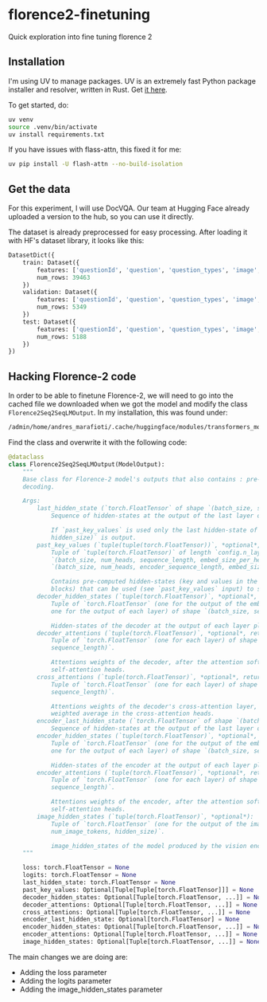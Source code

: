 # florence2-finetuning
Quick exploration into fine tuning florence 2

## Installation

I'm using UV to manage packages. UV is an extremely fast Python package installer and resolver, written in Rust. Get [it here](https://github.com/astral-sh/uv/).

To get started, do:

```bash
uv venv
source .venv/bin/activate
uv install requirements.txt
```

If you have issues with flass-attn, this fixed it for me:

```bash
uv pip install -U flash-attn --no-build-isolation
```

## Get the data

For this experiment, I will use DocVQA. Our team at Hugging Face already uploaded a version to the hub, so you can use it directly.

The dataset is already preprocessed for easy processing. After loading it with HF's dataset library, it looks like this:

```python
DatasetDict({
    train: Dataset({
        features: ['questionId', 'question', 'question_types', 'image', 'docId', 'ucsf_document_id', 'ucsf_document_page_no', 'answers'],
        num_rows: 39463
    })
    validation: Dataset({
        features: ['questionId', 'question', 'question_types', 'image', 'docId', 'ucsf_document_id', 'ucsf_document_page_no', 'answers'],
        num_rows: 5349
    })
    test: Dataset({
        features: ['questionId', 'question', 'question_types', 'image', 'docId', 'ucsf_document_id', 'ucsf_document_page_no', 'answers'],
        num_rows: 5188
    })
})
```

## Hacking Florence-2 code

In order to be able to finetune Florence-2, we will need to go into the cached file we downloaded when we got the model and modify the class `Florence2Seq2SeqLMOutput`. In my installation, this was found under: 

```bash
/admin/home/andres_marafioti/.cache/huggingface/modules/transformers_modules/microsoft/Florence-2-base/a2f0be72f9e50b3183c8c2c28ff481bd837320f5/modeling_florence2.py
```

Find the class and overwrite it with the following code:

```python
@dataclass
class Florence2Seq2SeqLMOutput(ModelOutput):
    """
    Base class for Florence-2 model's outputs that also contains : pre-computed hidden states that can speed up sequential
    decoding.

    Args:
        last_hidden_state (`torch.FloatTensor` of shape `(batch_size, sequence_length, hidden_size)`):
            Sequence of hidden-states at the output of the last layer of the decoder of the model.

            If `past_key_values` is used only the last hidden-state of the sequences of shape `(batch_size, 1,
            hidden_size)` is output.
        past_key_values (`tuple(tuple(torch.FloatTensor))`, *optional*, returned when `use_cache=True` is passed or when `config.use_cache=True`):
            Tuple of `tuple(torch.FloatTensor)` of length `config.n_layers`, with each tuple having 2 tensors of shape
            `(batch_size, num_heads, sequence_length, embed_size_per_head)`) and 2 additional tensors of shape
            `(batch_size, num_heads, encoder_sequence_length, embed_size_per_head)`.

            Contains pre-computed hidden-states (key and values in the self-attention blocks and in the cross-attention
            blocks) that can be used (see `past_key_values` input) to speed up sequential decoding.
        decoder_hidden_states (`tuple(torch.FloatTensor)`, *optional*, returned when `output_hidden_states=True` is passed or when `config.output_hidden_states=True`):
            Tuple of `torch.FloatTensor` (one for the output of the embeddings, if the model has an embedding layer, +
            one for the output of each layer) of shape `(batch_size, sequence_length, hidden_size)`.

            Hidden-states of the decoder at the output of each layer plus the optional initial embedding outputs.
        decoder_attentions (`tuple(torch.FloatTensor)`, *optional*, returned when `output_attentions=True` is passed or when `config.output_attentions=True`):
            Tuple of `torch.FloatTensor` (one for each layer) of shape `(batch_size, num_heads, sequence_length,
            sequence_length)`.

            Attentions weights of the decoder, after the attention softmax, used to compute the weighted average in the
            self-attention heads.
        cross_attentions (`tuple(torch.FloatTensor)`, *optional*, returned when `output_attentions=True` is passed or when `config.output_attentions=True`):
            Tuple of `torch.FloatTensor` (one for each layer) of shape `(batch_size, num_heads, sequence_length,
            sequence_length)`.

            Attentions weights of the decoder's cross-attention layer, after the attention softmax, used to compute the
            weighted average in the cross-attention heads.
        encoder_last_hidden_state (`torch.FloatTensor` of shape `(batch_size, sequence_length, hidden_size)`, *optional*):
            Sequence of hidden-states at the output of the last layer of the encoder of the model.
        encoder_hidden_states (`tuple(torch.FloatTensor)`, *optional*, returned when `output_hidden_states=True` is passed or when `config.output_hidden_states=True`):
            Tuple of `torch.FloatTensor` (one for the output of the embeddings, if the model has an embedding layer, +
            one for the output of each layer) of shape `(batch_size, sequence_length, hidden_size)`.

            Hidden-states of the encoder at the output of each layer plus the optional initial embedding outputs.
        encoder_attentions (`tuple(torch.FloatTensor)`, *optional*, returned when `output_attentions=True` is passed or when `config.output_attentions=True`):
            Tuple of `torch.FloatTensor` (one for each layer) of shape `(batch_size, num_heads, sequence_length,
            sequence_length)`.

            Attentions weights of the encoder, after the attention softmax, used to compute the weighted average in the
            self-attention heads.
        image_hidden_states (`tuple(torch.FloatTensor)`, *optional*):
            Tuple of `torch.FloatTensor` (one for the output of the image embeddings, `(batch_size,
            num_image_tokens, hidden_size)`.

            image_hidden_states of the model produced by the vision encoder
    """

    loss: torch.FloatTensor = None
    logits: torch.FloatTensor = None
    last_hidden_state: torch.FloatTensor = None
    past_key_values: Optional[Tuple[Tuple[torch.FloatTensor]]] = None
    decoder_hidden_states: Optional[Tuple[torch.FloatTensor, ...]] = None
    decoder_attentions: Optional[Tuple[torch.FloatTensor, ...]] = None
    cross_attentions: Optional[Tuple[torch.FloatTensor, ...]] = None
    encoder_last_hidden_state: Optional[torch.FloatTensor] = None
    encoder_hidden_states: Optional[Tuple[torch.FloatTensor, ...]] = None
    encoder_attentions: Optional[Tuple[torch.FloatTensor, ...]] = None
    image_hidden_states: Optional[Tuple[torch.FloatTensor, ...]] = None
```

The main changes we are doing are:
- Adding the loss parameter
- Adding the logits parameter
- Adding the image_hidden_states parameter


